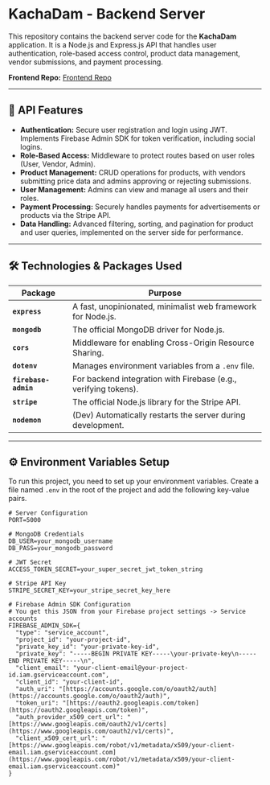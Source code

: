 # KachaDam - Backend Server

This repository contains the backend server code for the **KachaDam** application. It is a Node.js and Express.js API that handles user authentication, role-based access control, product data management, vendor submissions, and payment processing.

**Frontend Repo:** [Frontend Repo](https://github.com/Programming-Hero-Web-Course4/b11a12-client-side-K-emon22.git)

---

## 🚀 API Features

-   **Authentication:** Secure user registration and login using JWT. Implements Firebase Admin SDK for token verification, including social logins.
-   **Role-Based Access:** Middleware to protect routes based on user roles (User, Vendor, Admin).
-   **Product Management:** CRUD operations for products, with vendors submitting price data and admins approving or rejecting submissions.
-   **User Management:** Admins can view and manage all users and their roles.
-   **Payment Processing:** Securely handles payments for advertisements or products via the Stripe API.
-   **Data Handling:** Advanced filtering, sorting, and pagination for product and user queries, implemented on the server side for performance.

---

## 🛠️ Technologies & Packages Used

| Package             | Purpose                                                    |
| ------------------- | ---------------------------------------------------------- |
| **`express`** | A fast, unopinionated, minimalist web framework for Node.js. |
| **`mongodb`** | The official MongoDB driver for Node.js.                   |
| **`cors`** | Middleware for enabling Cross-Origin Resource Sharing.     |
| **`dotenv`** | Manages environment variables from a `.env` file.          |
| **`firebase-admin`**| For backend integration with Firebase (e.g., verifying tokens). |
| **`stripe`** | The official Node.js library for the Stripe API.           |
| **`nodemon`** | (Dev) Automatically restarts the server during development.    |

---

## ⚙️ Environment Variables Setup

To run this project, you need to set up your environment variables. Create a file named `.env` in the root of the project and add the following key-value pairs.

```env
# Server Configuration
PORT=5000

# MongoDB Credentials
DB_USER=your_mongodb_username
DB_PASS=your_mongodb_password

# JWT Secret
ACCESS_TOKEN_SECRET=your_super_secret_jwt_token_string

# Stripe API Key
STRIPE_SECRET_KEY=your_stripe_secret_key_here

# Firebase Admin SDK Configuration
# You get this JSON from your Firebase project settings -> Service accounts
FIREBASE_ADMIN_SDK={
  "type": "service_account",
  "project_id": "your-project-id",
  "private_key_id": "your-private-key-id",
  "private_key": "-----BEGIN PRIVATE KEY-----\your-private-key\n-----END PRIVATE KEY-----\n",
  "client_email": "your-client-email@your-project-id.iam.gserviceaccount.com",
  "client_id": "your-client-id",
  "auth_uri": "[https://accounts.google.com/o/oauth2/auth](https://accounts.google.com/o/oauth2/auth)",
  "token_uri": "[https://oauth2.googleapis.com/token](https://oauth2.googleapis.com/token)",
  "auth_provider_x509_cert_url": "[https://www.googleapis.com/oauth2/v1/certs](https://www.googleapis.com/oauth2/v1/certs)",
  "client_x509_cert_url": "[https://www.googleapis.com/robot/v1/metadata/x509/your-client-email.iam.gserviceaccount.com](https://www.googleapis.com/robot/v1/metadata/x509/your-client-email.iam.gserviceaccount.com)"
}
